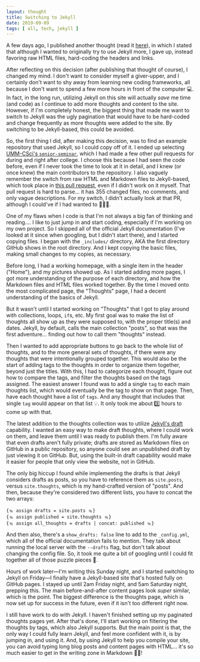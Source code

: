 ```yaml
---
layout: thought
title: Switching to Jekyll
date: 2019-09-09
tags: [ all, tech, jekyll ]
---
```


A few days ago, I published another thought (read it [here](/thought/my-first-thought)), in which I stated that although I wanted to originally try to use Jekyll more, I gave up, instead favoring raw HTML files, hard-coding the headers and links.

After reflecting on this decision (after publishing that thought of course), I changed my mind. I don't want to consider myself a giver-upper, and I certainly don't want to shy away from learning new coding frameworks, all because I don't want to spend a few more hours in front of the computer 💻. In fact, in the long run, utilizing Jekyll on this site will actually _save_ me time (and code) as I continue to add more thoughts and content to the site. However, if I'm completely honest, the biggest thing that made me want to switch to Jekyll was the ugly pagination that would have to be hard-coded and change frequently as more thoughts were added to the site. By switching to be Jekyll-based, this could be avoided.

So, the first thing I did, after making this decision, was to find an example repository that used Jekyll, so I could copy off of it. I ended up selecting [UMM-CSci's `senior-seminar`](https://github.com/UMM-CSci/senior-seminar), which I had made a few other pull requests for during and right after college. I choose this because I had seen the code before, even if I never took the time to look at it in detail, and I knew (or once knew) the main contributors to the repository. I also vaguely remember the switch from raw HTML and Markdown files to Jekyll-based, which took place in [this pull request](https://github.com/UMM-CSci/senior-seminar/pull/9), even if I didn't work on it myself. That pull request is hard to parse... it has 355 changed files, no comments, and only vague descriptions. For my switch, I didn't actually look at that PR, although I could've if I had wanted to 💁🏻‍♀️.

One of my flaws when I code is that I'm not always a big fan of thinking and reading.... I like to just jump in and start coding, especially if I'm working on my own project. So I skipped all of the official Jekyll documentation (I've looked at it since when googling, but I didn't start there), and I started copying files. I began with the `_includes/` directory, AKA the first directory GitHub shows in the root directory. And I kept copying the basic files, making small changes to my copies, as necessary.

Before long, I had a working homepage, with a single item in the header ("Home"), and my pictures showed up. As I started adding more pages, I got more understanding of the purpose of each directory, and how the Markdown files and HTML files worked together. By the time I moved onto the most complicated page, the "Thoughts" page, I had a decent understanding of the basics of Jekyll.

But it wasn't until I started working on "Thoughts" that I got to play around with collections, loops, `if`s, etc. My first goal was to make the list of thoughts all show up as they were supposed to, with the proper title(s) and dates. Jekyll, by default, calls the main collection "posts", so that was the first adventure... finding out how to call them "thoughts" instead.

Then I wanted to add appropriate buttons to go back to the whole list of thoughts, and to the more general sets of thoughts, if there were any thoughts that were intentionally grouped together. This would also be the start of adding tags to the thoughts in order to organize them together, beyond just the titles. With this, I had to categorize each thought, figure out how to compare the tags, and filter the thoughts based on the tags assigned. The easiest answer I found was to add a single `tag` to each main thoughts list, which would eventually be the tag to show on that page. Then, have each thought have a list of `tags`. And any thought that includes that single `tag` would appear on that list 💡. It only took me about 3️⃣ hours to come up with that.

The latest addition to the thoughts collection was to utilize [Jekyll's draft](https://jekyllrb.com/docs/posts/#drafts) capability. I wanted an easy way to make draft thoughts, where I could work on them, and leave them until I was ready to publish them. I'm fully aware that even drafts aren't fully private; drafts are stored as Markdown files on GitHub in a public repository, so anyone could see an unpublished draft by just viewing it on GitHub. But, using the built-in draft capability would make it easier for people that only view the website, not in GitHub.

The only big hiccup I found while implementing the drafts is that Jekyll considers drafts as posts, so you have to reference them as `site.posts`, versus `site.thoughts`, which is my hand-crafted version of "posts". And then, because they're considered two different lists, you have to concat the two arrays:
```
{﹪ assign drafts = site.posts ﹪}
{﹪ assign published = site.thoughts ﹪}
{﹪ assign all_thoughts = drafts | concat: published ﹪}
```

And then also, there's a `show_drafts: false` line to add to the `_config.yml`, which all of the official documentation fails to mention. They talk about running the local server with the `--drafts` flag, but don't talk about changing the config file. So, it took me quite a bit of googling until I could fit together all of those puzzle pieces 🧩.

Hours of work later—I'm writing this Sunday night, and I started switching to Jekyll on Friday—I finally have a Jekyll-based site that's hosted fully on GitHub pages. I stayed up until 2am Friday night, and 5am Saturday night, prepping this. The main before-and-after content pages look _super_ similar, which is the point. The biggest difference is the thoughts page, which is now set up for success in the future, even if it isn't too different right now.

I still have work to do with Jekyll. I haven't finished setting up my paginated thoughts pages yet. After that's done, I'll start working on filtering the thoughts by tags, which also Jekyll supports. But the main point is that, the only way I could fully learn Jekyll, and feel more confident with it, is by jumping in, and using it. And, by using Jekyll to help you compile your site, you can avoid typing long blog posts and content pages with HTML... it's so much easier to get in the writing zone in Markdown 🙌🏼!
